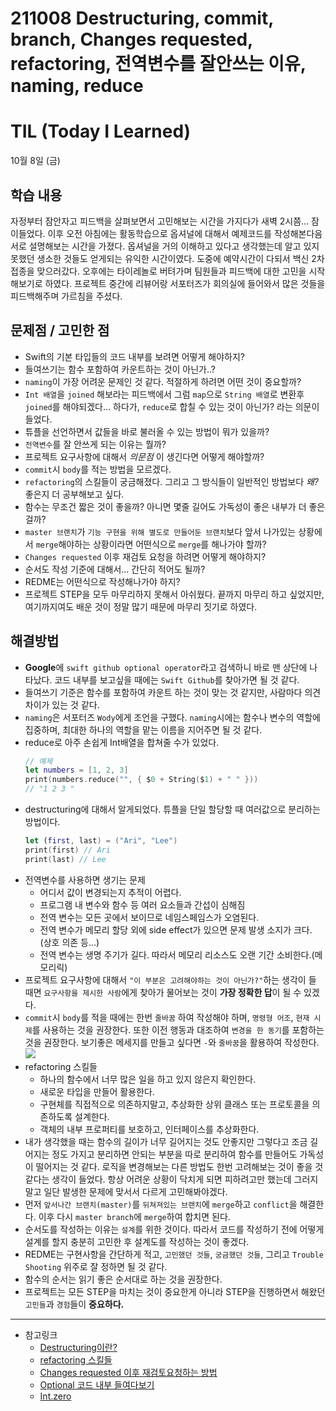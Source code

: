 # 211008 Destructuring, commit, branch, Changes requested, refactoring, 전역변수를 잘안쓰는 이유, naming, reduce
# TIL (Today I Learned)

10월 8일 (금)

## 학습 내용
자정부터 잠안자고 피드백을 살펴보면서 고민해보는 시간을 가지다가 새벽 2시쯤... 잠이들었다. 이후 오전 아침에는 활동학습으로 옵셔널에 대해서 예제코드를 작성해본다음 서로 설명해보는 시간을 가졌다. 옵셔널을 거의 이해하고 있다고 생각했는데 알고 있지 못했던 생소한 것들도 얻게되는 유익한 시간이였다. 도중에 예약시간이 다되서 백신 2차접종을 맞으러갔다. 오후에는 타이레놀로 버텨가며 팀원들과 피드백에 대한 고민을 시작해보기로 하였다. 프로젝트 중간에 리뷰어랑 서포터즈가 회의실에 들어와서 많은 것들을 피드백해주며 가르침을 주셨다. 
&nbsp;
## 문제점 / 고민한 점
- Swift의 기본 타입들의 코드 내부를 보려면 어떻게 해야하지?
- 들여쓰기는 함수 포함하여 카운트하는 것이 아닌가..?
- `naming`이 가장 어려운 문제인 것 같다. 적절하게 하려면 어떤 것이 중요할까?
- `Int 배열`을 `joined` 해보라는 피드백에서 그럼 `map`으로 `String 배열`로 변환후 `joined`를 해야되겠다... 하다가, `reduce`로 합칠 수 있는 것이 아닌가? 라는 의문이 들었다.
- 튜플을 선언하면서 값들을 바로 불러올 수 있는 방법이 뭐가 있을까?
- `전역변수`를 잘 안쓰게 되는 이유는 뭘까?
- 프로젝트 요구사항에 대해서 *의문점* 이 생긴다면 어떻게 해야할까?
- `commit`시 `body`를 적는 방법을 모르겠다.
- `refactoring`의 스킬들이 궁금해졌다. 그리고 그 방식들이 일반적인 방법보다 *왜?* 좋은지 더 공부해보고 싶다.
- 함수는 무조건 짧은 것이 좋을까? 아니면 몇줄 길어도 가독성이 좋은 내부가 더 좋은걸까?
- `master 브랜치`가 `기능 구현을 위해 별도로 만들어둔 브랜치`보다 앞서 나가있는 상황에서 `merge`해야하는 상황이라면 어떤식으로 `merge`를 해나가야 할까?
- `Changes requested` 이후 재검토 요청을 하려면 어떻게 해야하지?
- 순서도 작성 기준에 대해서... 간단히 적어도 될까?
- REDME는 어떤식으로 작성해나가야 하지?
- 프로젝트 STEP을 모두 마무리하지 못해서 아쉬웠다. 끝까지 마무리 하고 싶었지만, 여기까지여도 배운 것이 정말 많기 때문에 마무리 짓기로 하였다.
&nbsp;
## 해결방법
- **Google**에 `swift github optional operator`라고 검색하니 바로 맨 상단에 나타났다. 코드 내부를 보고싶을 때에는 `Swift Github`를 찾아가면 될 것 같다.
- 들여쓰기 기준은 함수를 포함하여 카운트 하는 것이 맞는 것 같지만, 사람마다 의견차이가 있는 것 같다.
- `naming`은 서포터즈 `Wody`에게 조언을 구했다. `naming`시에는 함수나 변수의 역할에 집중하며, 최대한 하나의 역할을 맡는 이름을 지어주면 될 것 같다.
- reduce로 아주 손쉽게 Int배열을 합쳐줄 수가 있었다.
    ```swift
    // 예제
    let numbers = [1, 2, 3]
    print(numbers.reduce("", { $0 + String($1) + " " }))
    // "1 2 3 "
    ```
- destructuring에 대해서 알게되었다. 튜플을 단일 할당할 때 여러값으로 분리하는 방법이다.
    ```swift
    let (first, last) = ("Ari", "Lee")
    print(first) // Ari
    print(last) // Lee
    ```
- 전역변수를 사용하면 생기는 문제
    - 어디서 값이 변경되는지 추적이 어렵다.
    - 프로그램 내 변수와 함수 등 여러 요소들과 간섭이 심해짐
    - 전역 변수는 모든 곳에서 보이므로 네임스페임스가 오염된다.
    - 전역 변수가 메모리 할당 외에 side effect가 있으면 문제 발생 소지가 크다. (상호 의존 등...)
    - 전역 변수는 생명 주기가 길다. 따라서 메모리 리소스도 오랜 기간 소비한다.(메모리릭)
- 프로젝트 요구사항에 대해서 `"이 부분은 고려해야하는 것이 아닌가?"`하는 생각이 들 때면 `요구사항을 제시한 사람`에게 찾아가 물어보는 것이 **가장 정확한 답**이 될 수 있겠다.
- `commit`시 `body`를 적을 때에는 한번 `줄바꿈` 하여 작성해야 하며, `명령형 어조`, `현재 시제`를 사용하는 것을 권장한다. 또한 이전 행동과 대조하여 `변경을 한 동기`를 포함하는 것을 권장한다. 보기좋은 메세지를 만들고 싶다면 `-`와 `줄바꿈`을 활용하여 작성한다.![](https://i.imgur.com/eygw8Tv.png)
- refactoring 스킬들
    - 하나의 함수에서 너무 많은 일을 하고 있지 않은지 확인한다.
    - 새로운 타입을 만들어 활용한다.
    - 구현체를 직접적으로 의존하지말고, 추상화한 상위 클래스 또는 프로토콜을 의존하도록 설계한다.
    - 객체의 내부 프로퍼티를 보호하고, 인터페이스를 추상화한다.
- 내가 생각했을 때는 함수의 길이가 너무 길어지는 것도 안좋지만 그렇다고 조금 길어지는 정도 가지고 분리하면 안되는 부분을 따로 분리하여 함수를 만들어도 가독성이 떨어지는 것 같다. 로직을 변경해보는 다른 방법도 한번 고려해보는 것이 좋을 것 같다는 생각이 들었다. 항상 어려운 상황이 닥치게 되면 피하려고만 했는데 그러지말고 일단 발생한 문제에 맞서서 다르게 고민해봐야겠다.
- 먼저 `앞서나간 브랜치(master)`를 `뒤쳐져있는 브랜치`에 `merge`하고 `conflict`을 해결한다. 이후 다시 `master branch`에 `merge`하여 합치면 된다.
- 순서도를 작성하는 이유는 `설계`를 위한 것이다. 따라서 코드를 작성하기 전에 어떻게 설계를 할지 충분히 고민한 후 설계도를 작성하는 것이 좋겠다.
- REDME는 구현사항을 간단하게 적고, `고민했던 것들`, `궁금했던 것들`, 그리고 `Trouble Shooting` 위주로 잘 정하면 될 것 같다.
- 함수의 순서는 읽기 좋은 순서대로 하는 것을 권장한다.
- 프로젝트는 모든 STEP을 마치는 것이 중요한게 아니라 STEP을 진행하면서 해왔던 `고민들`과 `경험`들이 **중요하다.**
&nbsp;

---

- 참고링크
    - [Destructuring이란?](https://www.hackingwithswift.com/example-code/language/what-is-destructuring)
    - [refactoring 스킬들](https://seizze.github.io/2020/03/21/%EC%8A%A4%EC%9C%84%ED%94%84%ED%8A%B8-%EC%BD%94%EB%93%9C-%EB%A6%AC%ED%8C%A9%ED%86%A0%EB%A7%81-%EC%8A%A4%ED%82%AC%EB%93%A4.html)
    - [Changes requested 이후 재검토요청하는 방법](https://www.it-gundan.com/ko/git/github%EC%97%90%EC%84%9C-%ED%92%80-%EC%9A%94%EC%B2%AD%EC%9D%84-%EC%97%85%EB%8D%B0%EC%9D%B4%ED%8A%B8-%ED%95%9C-%ED%9B%84-%EA%B2%80%ED%86%A0-%ED%94%84%EB%A1%9C%EC%84%B8%EC%8A%A4%EB%A5%BC-%EC%9E%AC%EA%B0%9C%ED%95%98%EB%8A%94-%EB%B0%A9%EB%B2%95%EC%9D%80-%EB%AC%B4%EC%97%87%EC%9E%85%EB%8B%88%EA%B9%8C/829139036/)
    - [Optional 코드 내부 들여다보기](https://github.com/apple/swift/blob/main/stdlib/public/core/Optional.swift)
    - [Int.zero](https://developer.apple.com/documentation/swift/int/3127690-zero)
